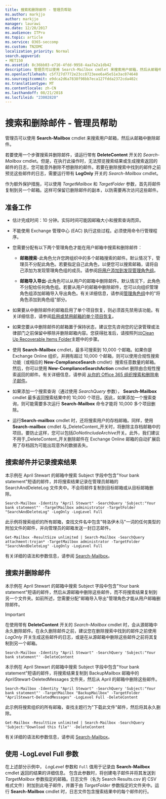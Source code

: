 ```yaml
---
title: 搜索和删除邮件 - 管理员帮助
ms.author: markjjo
author: markjjo
manager: laurawi
ms.date: 12/20/2017
ms.audience: ITPro
ms.topic: article
ms.service: O365-seccomp
ms.custom: TN2DMC
localization_priority: Normal
search.appverid:
- MET150
ms.assetid: 8c36bb03-e716-4fdd-9958-4aa7a2a1db42
description: 管理员可以使用 Search-Mailbox cmdlet 来搜索用户邮箱，然后从邮箱中删除邮件。
ms.openlocfilehash: c5f727d7772e23cc8723eee6a45e51e3ac074648
ms.sourcegitcommit: e9dca2d6a7838f98bb7eca127fdda2372cda402c
ms.translationtype: MT
ms.contentlocale: zh-CN
ms.lasthandoff: 08/21/2018
ms.locfileid: "23002820"
---
```

# <a name="search-for-and-delete-messages---admin-help"></a>搜索和删除邮件 - 管理员帮助
  
管理员可以使用 **Search-Mailbox** cmdlet 来搜索用户邮箱，然后从邮箱中删除邮件。 
  
若要使用一个步骤搜索并删除邮件，请运行带有  **DeleteContent** 开关的 _Search-Mailbox_ cmdlet。但是，在执行此操作时，无法预览搜索结果或生成搜索返回的邮件的日志，您可能意外删除不想删除的邮件。若要在删除搜索中找到的邮件之前预览这些邮件的日志，需要运行带有  **LogOnly** 开关的 _Search-Mailbox_ cmdlet。 
  
作为额外保护措施，可以使用  _TargetMailbox_ 和  _TargetFolder_ 参数，首先将邮件复制到另一个邮箱。这样可保留已删除邮件的副本，以防需要再次访问这些邮件。 
  
## <a name="before-you-begin"></a>准备工作

- 估计完成时间：10 分钟。实际时间可能因邮箱大小和搜索查询而异。
    
- 不能使用 Exchange 管理中心 (EAC) 执行这些过程。必须使用命令行管理程序。
    
- 您需要分配有以下两个管理角色才能在用户邮箱中搜索和删除邮件：
    
  - **邮箱搜索**-此角色允许您跨组织中的多个邮箱搜索的邮件。默认情况下，管理员不分配此角色。若要指定自己此角色，以便您可以搜索邮箱，请将自己添加为发现管理角色组的成员。请参阅[将用户添加到发现管理角色组](http://technet.microsoft.com/library/729e09d8-614b-431f-ae04-ae41fb4c628e.aspx)。
    
  - **邮箱导入导出**-此角色可以从用户的邮箱中删除邮件。默认情况下，此角色不分配给任何角色组。若要从用户的邮箱中删除邮件，您可以向组织管理角色组添加邮箱导入导出角色。有关详细信息，请参阅[管理角色组](http://technet.microsoft.com/library/ab9b7a3b-bf67-4ba1-bde5-8e6ac174b82c.aspx)中的"将角色添加到角色组"部分。 
    
- 如果要从中删除邮件的邮箱启用了单个项目恢复，则必须首先禁用该功能。有关详细信息，请参阅[启用或禁用邮箱的单个项目恢复](http://technet.microsoft.com/library/2e7f1bcd-8395-45ad-86ce-22868bd46af0.aspx)。
    
- 如果您要从中删除邮件的邮箱置于保持状态，建议您先咨询您的记录管理或法律部门之前保留中移除并删除邮箱内容。您获得批准后，请按照列出[Clean Up Recoverable Items Folder](http://technet.microsoft.com/library/82c310f8-de2f-46f2-8e1a-edb6055d6e69.aspx)主题中的步骤。
    
- 使用 **Search-Mailbox** cmdlet，最多可搜索到 10,000 个邮箱。如果你是 Exchange Online 组织，并拥有超过 10,000 个邮箱，则可以使用合规性搜索功能（或相应的 **New-ComplianceSearch** cmdlet）搜索任意数量的邮箱。然后，你可以使用 **New-ComplianceSearchAction** cmdlet 删除由合规性搜索返回的邮件。有关详细信息，请参阅 [从你的 Office 365 组织搜索和删除电子邮件](https://go.microsoft.com/fwlink/p/?LinkId=786856)。
    
- 如果添加一个搜索查询（通过使用  *SearchQuery*  参数）， **Search-Mailbox** cmdlet 最多返回搜索结果中的 10,000 个项目。因此，如果添加一个搜索查询，则可能需要多次运行 **Search-Mailbox** 命令才能将 10,000 多个项目删除。 
    
- 运行**Search-mailbox** cmdlet 时，还将搜索用户的存档邮箱。同样，使用**Search-mailbox** cmdlet 与_DeleteContent_开关时，将删除主存档邮箱中的项目。要防止这样，您可以包括*DoNotIncludeArchive*开关。此外，我们建议不用于_DeleteContent_开关删除邮件在 Exchange Online 邮箱的自动扩展启用了存档因为可能出现意外的数据丢失。 
    
## <a name="search-messages-and-log-the-search-results"></a>搜索邮件并记录搜索结果

本示例在 April Stewart 的邮箱中搜索 Subject 字段中包含"Your bank statement"短语的邮件，并将搜索结果记录在管理员邮箱的 SearchAndDeleteLog 文件夹中。不会将邮件复制到目标邮箱或从目标邮箱删除。
  
```
Search-Mailbox -Identity "April Stewart" -SearchQuery 'Subject:"Your bank statement"' -TargetMailbox administrator -TargetFolder "SearchAndDeleteLog" -LogOnly -LogLevel Full
```

此示例将搜索组织的所有邮箱，查找文件名中包含"特洛伊木马"一词的任何类型的附加文件的邮件，并向管理员的邮箱发送一封日志邮件。
  
```
Get-Mailbox -ResultSize unlimited | Search-Mailbox -SearchQuery attachment:trojan* -TargetMailbox administrator -TargetFolder "SearchAndDeleteLog" -LogOnly -LogLevel Full
```

有关详细的语法和参数信息，请参阅 [Search-Mailbox](http://technet.microsoft.com/library/9ee3b02c-d343-4816-a583-a90b1fad4b26.aspx)。
  
 
## <a name="search-and-delete-messages"></a>搜索并删除邮件

本示例在 April Stewart 的邮箱中搜索 Subject 字段中包含"Your bank statement"短语的邮件，然后从源邮箱中删除这些邮件，而不将搜索结果复制到另一个文件夹。如前所述，您需要分配"邮箱导入导出"管理角色才能从用户邮箱删除邮件。
  
> [!IMPORTANT]
> 在使用带有  **DeleteContent** 开关的 _Search-Mailbox_ cmdlet 时，会从源邮箱中永久删除邮件。在永久删除邮件之前，建议您在删除搜索中找到的邮件之前使用  _LogOnly_ 开关生成这些邮件的日志，或是在从源邮箱中删除这些邮件之前将其复制到另一个邮箱。 
  
```
Search-Mailbox -Identity "April Stewart" -SearchQuery 'Subject:"Your bank statement"' -DeleteContent
```

本示例在 April Stewart 的邮箱中搜索 Subject 字段中包含"Your bank statement"短语的邮件，将搜索结果复制到 BackupMailbox 邮箱中的 AprilStewart-DeletedMessages 文件夹，然后从 April 的邮箱中删除这些邮件。
  
```
Search-Mailbox -Identity "April Stewart" -SearchQuery 'Subject:"Your bank statement"' -TargetMailbox "BackupMailbox" -TargetFolder "AprilStewart-DeletedMessages" -LogLevel Full -DeleteContent
```

此示例将搜索组织的所有邮箱，查找主题行为"下载此文件"邮件，然后将其永久删除。 
  
```
Get-Mailbox -ResultSize unlimited | Search-Mailbox -SearchQuery 'Subject:"Download this file"' -DeleteContent
```

有关详细的语法和参数信息，请参阅 [Search-Mailbox](http://technet.microsoft.com/library/9ee3b02c-d343-4816-a583-a90b1fad4b26.aspx)。

## <a name="using-the--loglevel-full-parameter"></a>使用 -LogLevel Full 参数

在上述部分示例中， _LogLevel_ 参数和  `Full` 值用于记录由 **Search-Mailbox** cmdlet 返回的结果的详细信息。 包含此参数时，将创建电子邮件并将其发送到  _TargetMailbox_ 参数指定的邮箱。日志文件（名为 Search Results.csv 的 CSV 格式文件）附加到此电子邮件，并置于由  _TargetFolder_ 参数指定的文件夹中。运行 **Search-Mailbox** cmdlet 时，日志文件包含搜索结果中的每个邮件的行。 
